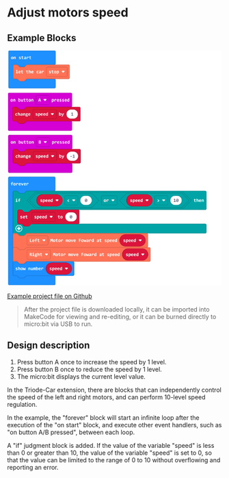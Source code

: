 # Adjust motors speed

## Example Blocks 

<div align=center>
<img src="../assets/Triode-Car_motor_control_2.png" width="500"/>
</div>

[Example project file on Github](https://github.com/Wind-stormger/Makecode/blob/master/microbit-Triode-car_motor_control_2.hex)

> After the project file is downloaded locally, it can be imported into MakeCode for viewing and re-editing, or it can be burned directly to micro:bit via USB to run. 

## Design description 

1. Press button A once to increase the speed by 1 level.
2. Press button B once to reduce the speed by 1 level.
3. The micro:bit displays the current level value. 

In the Triode-Car extension, there are blocks that can independently control the speed of the left and right motors, and can perform 10-level speed regulation. 

In the example, the "forever" block will start an infinite loop after the execution of the "on start" block, and execute other event handlers, such as "on button A/B pressed", between each loop.

A "if" judgment block is added. If the value of the variable "speed" is less than 0 or greater than 10, the value of the variable "speed" is set to 0, so that the value can be limited to the range of 0 to 10 without overflowing and reporting an error. 